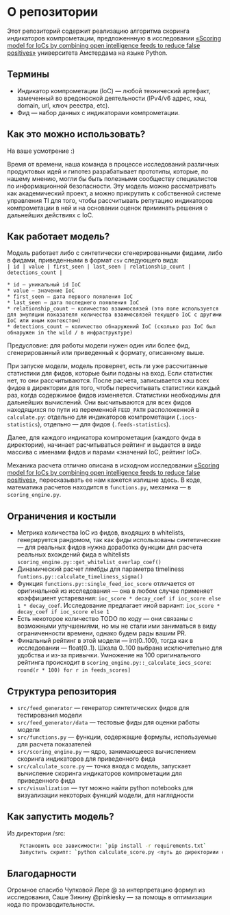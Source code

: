 # О репозитории

Этот репозиторий содержит реализацию алгоритма скоринга индикаторов компрометации, предложеннную в исследовании [«Scoring model for IoCs by combining open intelligence feeds to reduce false positives»](https://delaat.net/rp/2019-2020/p55/report.pdf) университета Амстердама на языке Python.

## Термины

* Индикатор компрометации (IoC) — любой технический артефакт, замеченный во вредоносной деятельности (IPv4/v6 адрес, хэш, domain, url, ключ реестра, etc).
* Фид — набор данных с индикаторами компрометации.

## Как это можно использовать?

На ваше усмотрение :)

Время от времени, наша команда в процессе исследований различных продуктовых идей и гипотез разрабатывает прототипы, которые, по нашему мнению, могли бы быть полезными сообществу специалистов по информационной безопасности. Эту модель можно рассматривать как академический проект, а можно прикрутить к собственной системе управления TI для того, чтобы рассчитывать репутацию индикаторов компрометации в ней и на основании оценок приминать решения о дальнейших действиях с IoC.

## Как работает модель?

Модель работает либо с синтетически сгенерированными фидами, либо в фидами, приведенными в формат `csv` следующего вида:  
```| id | value | first_seen | last_seen | relationship_count | detections_count |```  

```none
* id — уникальный id IoC
* value — значение IoС
* first_seen — дата первого появления IoC
* last_seen — дата последнего появления IoC
* relationship_count — количество взаимосвязей (это поле используется для эмуляции показателя количества взаимосвязей текущего IoC с другими IoC или иным контекстом)
* detections_count — количество обнаружений IoC (сколько раз IoC был обнаружен in the wild / в инфраструктуре)
```

Предусловие: для работы модели нужен один или более фид, сгенерированный или приведенный к формату, описанному выше.

При запуске модели, модель проверяет, есть ли уже рассчитанные статистики для фидов, которые были поданы на вход. Если статистик нет, то они рассчитываются. После расчета, записывается хэш всех фидов в директории для того, чтобы пересчитывать статистики каждый раз, когда содержимое фидов изменяется. Статистики необходимы для дальнейших вычислений. Они высчитываются для всех фидов находящихся по пути из переменной `FEED_PATH` расположенной в `calculate.py`: отдельно для индикаторов компрометации (`.iocs-statistics`), отдельно — для фидов (`.feeds-statistics`).

Далее, для каждого индикатора компрометации (каждого фида в директории), начинает расчитываться рейтинг и выдается в виде массива с именами фидов и парами «значений IoC, рейтинг IoC».

Механика расчета отлично описана в исходном исследовании [«Scoring model for IoCs by combining open intelligence feeds to reduce false positives»](https://delaat.net/rp/2019-2020/p55/report.pdf), пересказывать ее нам кажется излишне здесь. В коде, математика расчетов находится в `functions.py`, механика — в `scoring_engine.py`.  

## Ограничения и костыли

* Метрика количества IoC из фидов, входящих в whitelists, генерируется рандомом, так как фиды использованы синтетические — для реальных фидов нужна доработка функции для расчета реальных вхождений фида в whitelists `scoring_engine.py::get_whitelist_overlap_coef()`
* Динамический расчет лямбды для параметра timeliness `funtions.py::calculate_timeliness_sigma()`
* Функция `functions.py::single_feed_ioc_score` отличается от оригинальной из исследования — она в любом случае применяет коэффициент устаревания: `ioc_score * decay_coef if ioc_score else 1 * decay_coef`. Исследование предлагает иной вариант: `ioc_score * decay_coef if ioc_score else 1`
* Есть некоторое количество TODO по коду — они связаны с возможными улучшениями, но мы не стали ими заниматься в виду ограниченности времени, однако будем рады вашим PR.
* Финальный рейтинг в этой модели — int(0..100), тогда как в исследовании — float(0..1). Шкала 0..100 выбрана исключительно для удобства и из-за привычки. Умножение на 100 оригинального рейтинга происходит в `scoring_engine.py::_calculate_iocs_score`: `round(r * 100) for r in feeds_scores]`

## Структура репозитория

* `src/feed_generator` — генератор синтетических фидов для тестирования модели
* `src/feed_generator/data` — тестовые фиды для оценки работы модели
* `src/functions.py` — функции, содержащие формулы, используемые для расчета показателей
* `src/scoring_engine.py` — ядро, занимающееся вычислением скоринга индикаторов для приведенного фида
* `src/calculate_score.py` — точка входа с модель, запускает вычисление скоринга индикаторов компрометации для приведенного фида
* `src/visualization` — тут можно найти python notebooks для визуализации некоторых функций модели, для наглядности

## Как запустить модель?

Из директории /src:

```bash
    Установить все зависимости: `pip install -r requirements.txt`
    Запустить скрипт: `python calculate_score.py <путь до директориии с фидами>`
```

## Благодарности

Огромное спасибо Чулковой Лере @ за интерпретацию формул из исследования, Саше Зинину @pinkiesky — за помощь в оптимизации кода по производительности.
